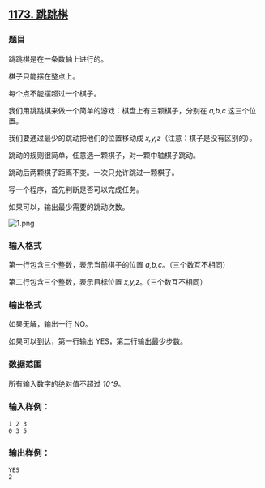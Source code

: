 ## [1173. 跳跳棋](https://www.acwing.com/problem/content/1175/)

### 题目

跳跳棋是在一条数轴上进行的。

棋子只能摆在整点上。

每个点不能摆超过一个棋子。

我们用跳跳棋来做一个简单的游戏：棋盘上有三颗棋子，分别在 *a,b,c* 这三个位置。

我们要通过最少的跳动把他们的位置移动成 *x,y,z*（注意：棋子是没有区别的）。

跳动的规则很简单，任意选一颗棋子，对一颗中轴棋子跳动。

跳动后两颗棋子距离不变。一次只允许跳过一颗棋子。

写一个程序，首先判断是否可以完成任务。

如果可以，输出最少需要的跳动次数。

 ![1.png](https://cdn.acwing.com/media/article/image/2019/11/27/19_b619de7410-1.png)

### 输入格式

第一行包含三个整数，表示当前棋子的位置 *a,b,c*。（三个数互不相同）

第二行包含三个整数，表示目标位置 *x,y,z*。（三个数互不相同）

### 输出格式

如果无解，输出一行 NO。

如果可以到达，第一行输出 YES，第二行输出最少步数。

### 数据范围

所有输入数字的绝对值不超过 *10^9*。

### 输入样例：

```
1 2 3
0 3 5
```

### 输出样例：

```
YES
2
```
